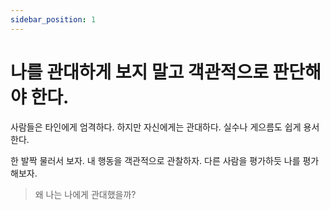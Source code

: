 ```yaml
---
sidebar_position: 1
---
```


# 나를 관대하게 보지 말고 객관적으로 판단해야 한다.  

사람들은 타인에게 엄격하다.
하지만 자신에게는 관대하다. 실수나 게으름도 쉽게 용서한다.

한 발짝 물러서 보자. 내 행동을 객관적으로 관찰하자.
다른 사람을 평가하듯 나를 평가해보자.

>왜 나는 나에게 관대했을까?